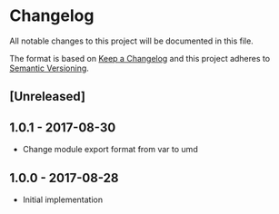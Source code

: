 # Changelog
All notable changes to this project will be documented in this file.

The format is based on [Keep a Changelog](http://keepachangelog.com/en/1.0.0/)
and this project adheres to [Semantic Versioning](http://semver.org/spec/v2.0.0.html).

## [Unreleased]

## 1.0.1 - 2017-08-30
  - Change module export format from var to umd
## 1.0.0 - 2017-08-28
  - Initial implementation
